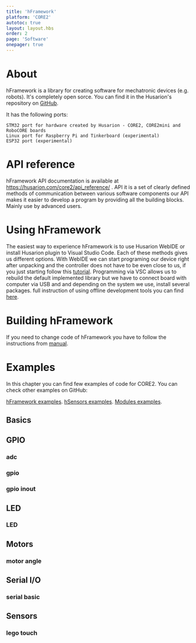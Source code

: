```yaml
---
title: 'hFramework'
platform: 'CORE2'
autotoc: true
layout: layout.hbs
order: 2
page: 'Software'
onepager: true
---
```


# About #

hFramework is a library for creating software for mechatronic devices (e.g. robots). It's completely open sorce. You can find it in the Husarion's repository on <a href="https://github.com/husarion/hFramework">GitHub</a>.

It has the following ports:

    STM32 port for hardware created by Husarion - CORE2, CORE2mini and RoboCORE boards
    Linux port for Raspberry Pi and Tinkerboard (experimental)
    ESP32 port (experimental)

# API reference #

hFramework API documentation is available at https://husarion.com/core2/api_reference/ . API it is a set of clearly defined methods of communication between various software components our API makes it easier to develop a program by providing all the building blocks. Mainly use by advanced users. 

# Using hFramework #

The easiest way to experience hFramework is to use Husarion WebIDE or install Husarion plugin to Visual Studio Code. Each of these methods gives us different options. With WebIDE we can start programing our device right after unpacking and the controller does not have to be even close to us, if you just starting follow this <a href="https://husarion.com/tutorials/howtostart/run-your-first-program/">tutorial</a>. Programming via VSC allows us to rebuild the default implemented library but we have to connect board with computer via USB and and depending on the system we use, install several packages. full instruction of using offline development tools you can find <a href="https://husarion.com/tutorials/other-tutorials/offline-development-tools/">here</a>.

# Building hFramework #

If you need to change code of hFramework you have to follow the instructions from <a href="https://husarion.com/tutorials/other-tutorials/hframework-library-development/">manual</a>. 

# Examples #

In this chapter you can find few examples of code for CORE2. You can check other examples on GitHub:

<a href="https://github.com/husarion/hFramework/tree/master/examples">hFramework examples</a>. 
<a href="https://github.com/husarion/hSensors/tree/master/examples">hSensors examples</a>. 
<a href="https://github.com/husarion/modules/tree/master/examples">Modules examples</a>. 

## Basics ##

<script src="https://gist.github.com/Hubert424/e33f11805eeaf66474bd517af6713654.js"></script>

## GPIO ##

### adc ###

<script src="https://gist.github.com/Hubert424/7d91a1cb9ca6b5ec051ae6b30a91ad85.js"></script>

### gpio ###

<script src="https://gist.github.com/Hubert424/16698beee46bba524a57ddd2298ca03a.js"></script>

### gpio inout ###

<script src="https://gist.github.com/Hubert424/a25dbb5de8513af9fb43d06de930be04.js"></script>

## LED ##

### LED ###

<script src="https://gist.github.com/Hubert424/6f8461c9c3b83806295208a6945911a9.js"></script>

## Motors ##

### motor angle ###

<script src="https://gist.github.com/Hubert424/e9bd6bbc3ebed8aee69e2ff246969a86.js"></script>

## Serial I/O ##

### serial basic ###

<script src="https://gist.github.com/Hubert424/f8a6f4fb5c956eb5777c88b5c656f056.js"></script>

## Sensors ##

### lego touch ###

<script src="https://gist.github.com/Hubert424/aa4e4116e8ca2714677c046f5f346c6d.js"></script>